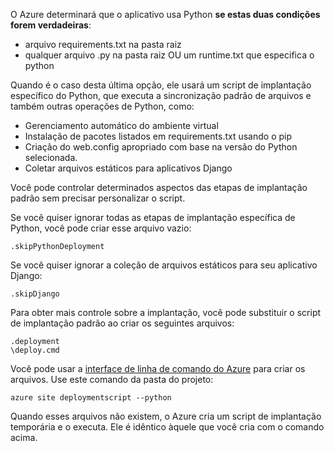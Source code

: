 O Azure determinará que o aplicativo usa Python **se estas duas condições forem verdadeiras**:

- arquivo requirements.txt na pasta raiz
- qualquer arquivo .py na pasta raiz OU um runtime.txt que especifica o python

Quando é o caso desta última opção, ele usará um script de implantação específico do Python, que executa a sincronização padrão de arquivos e também outras operações de Python, como:

- Gerenciamento automático do ambiente virtual
- Instalação de pacotes listados em requirements.txt usando o pip
- Criação do web.config apropriado com base na versão do Python selecionada.
- Coletar arquivos estáticos para aplicativos Django

Você pode controlar determinados aspectos das etapas de implantação padrão sem precisar personalizar o script.

Se você quiser ignorar todas as etapas de implantação específica de Python, você pode criar esse arquivo vazio:

    .skipPythonDeployment

Se você quiser ignorar a coleção de arquivos estáticos para seu aplicativo Django:

    .skipDjango 

Para obter mais controle sobre a implantação, você pode substituir o script de implantação padrão ao criar os seguintes arquivos:

    .deployment
    \deploy.cmd

Você pode usar a [interface de linha de comando do Azure][] para criar os arquivos. Use este comando da pasta do projeto:

    azure site deploymentscript --python

Quando esses arquivos não existem, o Azure cria um script de implantação temporária e o executa. Ele é idêntico àquele que você cria com o comando acima.

[interface de linha de comando do Azure]: http://azure.microsoft.com/downloads/

<!---HONumber=July15_HO4-->